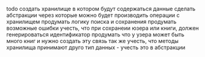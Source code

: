 todo создать хранилище в котором будут содержаться данные
     сделать абстракции через которые можно будет производить операции с хранилищем
     продумать логику поиска и сохранения
     продумать возможные ошибки
     учесть, что при сохранеии юзера или книги, должен генерироваться идентификатор
     продумать что у узера может быть много книг и нужно создать эту связь
     так же учесть, что методы хранилища принимают друго тип данных - учесть это в абстракции